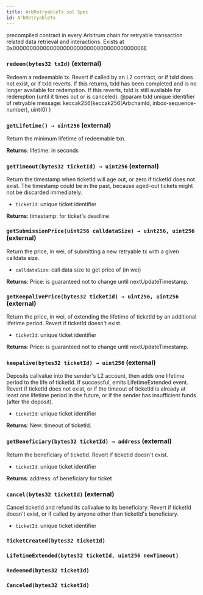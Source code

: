 ```yaml
---
title: ArbRetryableTx.sol Spec
id: ArbRetryableTx
---
```


precompiled contract in every Arbitrum chain for retryable transaction related data retrieval and interactions. Exists at 0x000000000000000000000000000000000000006E

### `redeem(bytes32 txId)` (external)

Redeem a redeemable tx.
Revert if called by an L2 contract, or if txId does not exist, or if txId reverts.
If this returns, txId has been completed and is no longer available for redemption.
If this reverts, txId is still available for redemption (until it times out or is canceled).
@param txId unique identifier of retryable message: keccak256(keccak256(ArbchainId, inbox-sequence-number), uint(0) )

### `getLifetime() → uint256` (external)

Return the minimum lifetime of redeemable txn.

**Returns**: lifetime: in seconds

### `getTimeout(bytes32 ticketId) → uint256` (external)

Return the timestamp when ticketId will age out, or zero if ticketId does not exist.
The timestamp could be in the past, because aged-out tickets might not be discarded immediately.

- `ticketId`: unique ticket identifier

**Returns**: timestamp: for ticket's deadline

### `getSubmissionPrice(uint256 calldataSize) → uint256, uint256` (external)

Return the price, in wei, of submitting a new retryable tx with a given calldata size.

- `calldataSize`: call data size to get price of (in wei)

**Returns**: Price: is guaranteed not to change until nextUpdateTimestamp.

### `getKeepalivePrice(bytes32 ticketId) → uint256, uint256` (external)

Return the price, in wei, of extending the lifetime of ticketId by an additional lifetime period. Revert if ticketId doesn't exist.

- `ticketId`: unique ticket identifier

**Returns**: Price: is guaranteed not to change until nextUpdateTimestamp.

### `keepalive(bytes32 ticketId) → uint256` (external)

Deposits callvalue into the sender's L2 account, then adds one lifetime period to the life of ticketId.
If successful, emits LifetimeExtended event.
Revert if ticketId does not exist, or if the timeout of ticketId is already at least one lifetime period in the future, or if the sender has insufficient funds (after the deposit).

- `ticketId`: unique ticket identifier

**Returns**: New: timeout of ticketId.

### `getBeneficiary(bytes32 ticketId) → address` (external)

Return the beneficiary of ticketId.
Revert if ticketId doesn't exist.

- `ticketId`: unique ticket identifier

**Returns**: address: of beneficiary for ticket

### `cancel(bytes32 ticketId)` (external)

Cancel ticketId and refund its callvalue to its beneficiary.
Revert if ticketId doesn't exist, or if called by anyone other than ticketId's beneficiary.

- `ticketId`: unique ticket identifier

### `TicketCreated(bytes32 ticketId)`

### `LifetimeExtended(bytes32 ticketId, uint256 newTimeout)`

### `Redeemed(bytes32 ticketId)`

### `Canceled(bytes32 ticketId)`
